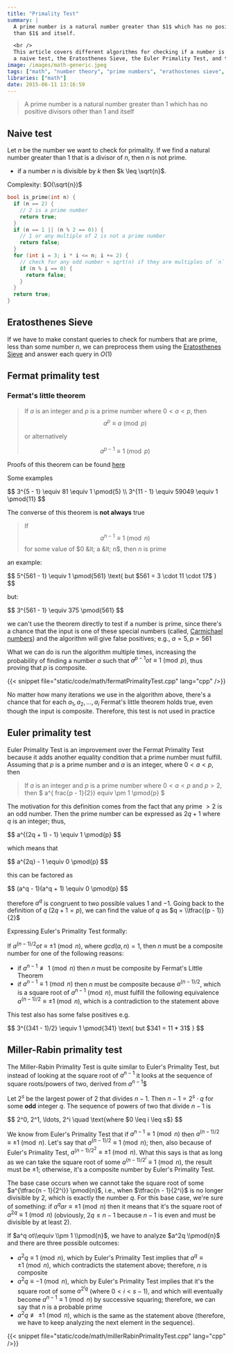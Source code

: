 ```yaml
---
title: "Primality Test"
summary: |
  A prime number is a natural number greater than $1$ which has no positive divisors other
  than $1$ and itself.

  <br />
  This article covers different algorithms for checking if a number is prime or not, including
  a naive test, the Eratosthenes Sieve, the Euler Primality Test, and the Miller-Rabin Primality Test.
image: /images/math-generic.jpeg
tags: ["math", "number theory", "prime numbers", "erathostenes sieve", "fermat primality test", "euler primality test", "miller-rabin primality test"]
libraries: ["math"]
date: 2015-06-11 13:16:59
---
```


> A prime number is a natural number greater than $1$ which has no positive divisors other than $1$ and itself

## Naive test

Let $n$ be the number we want to check for primality. If we find a natural number greater than $1$ that is a divisor of $n$, then $n$ is not prime.

- if a number $n$ is divisible by $k$ then $k \leq \sqrt{n}$.

Complexity: $O(\sqrt{n})$

```cpp
bool is_prime(int n) {
  if (n == 2) {
    // 2 is a prime number
    return true;
  }
  if (n == 1 || (n % 2 == 0)) {
    // 1 or any multiple of 2 is not a prime number
    return false;
  }
  for (int i = 3; i * i <= n; i += 2) {
    // check for any odd number < sqrt(n) if they are multiples of `n`
    if (n % i == 0) {
      return false;
    }
  }
  return true;
}
```

## Eratosthenes Sieve

If we have to make constant queries to check for numbers that are prime, less than some number $n$, we can preprocess them using the [Eratosthenes Sieve](../erathostenes-sieve/) and answer each query in $O(1)$

## Fermat primality test

### Fermat's little theorem

> If $a$ is an integer and $p$ is a prime number where $0 < a < p$, then
> $$
a^p \equiv a \pmod{p}
$$
>
> or alternatively
>
> $$
a^{p-1} \equiv 1 \pmod{p}
$$

Proofs of this theorem can be found [here](http://artofproblemsolving.com/wiki/index.php/Fermat's_Little_Theorem)

Some examples

<div>$$
3^{5 - 1} \equiv 81 \equiv 1 \pmod{5} \\
3^{11 - 1} \equiv 59049 \equiv 1 \pmod{11}
$$</div>

The converse of this theorem is **not always** true

> If $$ a^{n - 1} \equiv 1 \pmod{n} $$ for some value of $0 &lt; a &lt; n$, then $n$ is prime

an example:

<div>$$
5^{561 - 1} \equiv 1 \pmod{561} \text{ but $561 = 3 \cdot 11 \cdot 17$ }
$$</div>

but:

<div>$$
3^{561 - 1} \equiv 375 \pmod{561}
$$</div>

we can't use the theorem directly to test if a number is prime, since there's a chance that the input is one of these special numbers (called, [Carmichael numbers](https://www.wikiwand.com/en/Carmichael_number)) and the algorithm will give false positives; e.g., $a = 5, p = 561$

What we can do is run the algorithm multiple times, increasing the probability of finding a number $a$ such that $a^{p - 1}
ot\equiv 1 \pmod{p}$, thus proving that $p$ is composite.

{{< snippet file="static/code/math/fermatPrimalityTest.cpp" lang="cpp" />}}

No matter how many iterations we use in the algorithm above, there's a chance that for each $a_1, a_2, \ldots, a_i$ Fermat's little theorem holds true, even though the input is composite. Therefore, this test is not used in practice

## Euler primality test

Euler Primality Test is an improvement over the Fermat Primality Test because it adds another equality condition that a prime number must fulfill. Assuming that $p$ is a prime number and $a$ is an integer, where $0 < a < p$, then

> If $a$ is an integer and $p$ is a prime number where $0 < a < p$ and $p > 2$, then $ a^{	frac{p - 1}{2}}
equiv
\pm 1
\pmod{p} $

The motivation for this definition comes from the fact that any prime $> 2$ is an odd number. Then the prime number can be expressed as $2q + 1$ where $q$ is an integer; thus,

<div>$$
a^{(2q + 1) - 1} \equiv 1 \pmod{p}
$$</div>

which means that

<div>$$
a^{2q} - 1 \equiv 0 \pmod{p}
$$</div>

this can be factored as

<div>$$
(a^q - 1)(a^q + 1) \equiv 0 \pmod{p}
$$</div>

therefore $a^q$ is congruent to two possible values $1$ and $-1$. Going back to the definition of $q$ ($2q + 1 = p$), we can find the value of $q$ as $q = \\tfrac{(p - 1)}{2}$

Expressing Euler's Primality Test formally:

If $a^{(n - 1) / 2}
ot\equiv \pm 1 \pmod n$, where $gcd(a, n) = 1$, then $n$ must be a composite number for one of the following reasons:

- if $a^{n - 1} \not\equiv 1 \pmod{n}$ then $n$ must be composite by Fermat's Little Theorem
- if $a^{n - 1} \equiv 1 \pmod{n}$ then $n$ must be composite because $a^{(n - 1) / 2}$, which is a square root of $a^{n - 1} \pmod{n}$, must fulfill the following equivalence $a^{(n - 1) / 2} \equiv \pm 1 \pmod n$, which is a contradiction to the statement above

This test also has some false positives e.g.

<div>$$
3^{(341 - 1)/2} \equiv 1 \pmod{341} \text{ but $341 = 11 * 31$ }
$$</div>

## Miller-Rabin primality test

The Miller-Rabin Primality Test is quite similar to Euler's Primality Test, but instead of looking at the square root of $a^{n - 1}$ it looks at the sequence of square roots/powers of two, derived from $a^{n - 1}$$

Let $2^s$ be the largest power of $2$ that divides $n - 1$. Then $n - 1 = 2^s \cdot q$ for some **odd** integer $q$. The sequence of powers of two that divide $n - 1$ is

<div>$$
2^0, 2^1, \ldots, 2^i \quad \text{where $0 \leq i \leq s$}
$$</div>

We know from Euler's Primality Test that if $a^{n - 1} \equiv 1 \pmod{n}$ then $a^{(n - 1) / 2} \equiv \pm 1 \pmod{n}$. Let's say that $a^{(n - 1) / 2} \equiv 1 \pmod{n}$; then, also because of Euler's Primality Test, $a^{(n - 1) / 2^2} \equiv \pm 1 \pmod{n}$. What this says is that as long as we can take the square root of some $a^{(n - 1) / 2^i} \equiv 1 \pmod{n}$, the result must be $\pm 1$; otherwise, it's a composite number by Euler's Primality Test.

The base case occurs when we cannot take the square root of some $a^{\tfrac{n - 1}{2^i}} \pmod{n}$, i.e., when $\tfrac{n - 1}{2^i}$ is no longer divisible by $2$, which is exactly the number $q$. For this base case, we're sure of something: if $a^qar{\equiv} \pm 1 \pmod{n}$ then it means that it's the square root of $a^{2q} \equiv 1 \pmod{n}$ (obviously, $2q \leq n - 1$ because $n - 1$ is even and must be divisible by at least $2$).

If $a^q
ot\\equiv \\pm 1 \\pmod{n}$, we have to analyze $a^2q \\pmod{n}$ and there are three possible outcomes:

- $a^2q \equiv 1 \pmod{n}$, which by Euler's Primality Test implies that $a^q \equiv \pm 1 \pmod{n}$, which contradicts the statement above; therefore, $n$ is composite
- $a^2q \equiv -1 \pmod{n}$, which by Euler's Primality Test implies that it's the square root of some $a^{2^iq}$ (where $0 < i < s-1$), and which will eventually become $a^{n - 1} \equiv 1 \pmod{n}$ by successive squaring; therefore, we can say that $n$ is a probable prime
- $a^2q \not\equiv \pm 1 \pmod{n}$, which is the same as the statement above (therefore, we have to keep analyzing the next element in the sequence).

{{< snippet file="static/code/math/millerRabinPrimalityTest.cpp" lang="cpp" />}}
